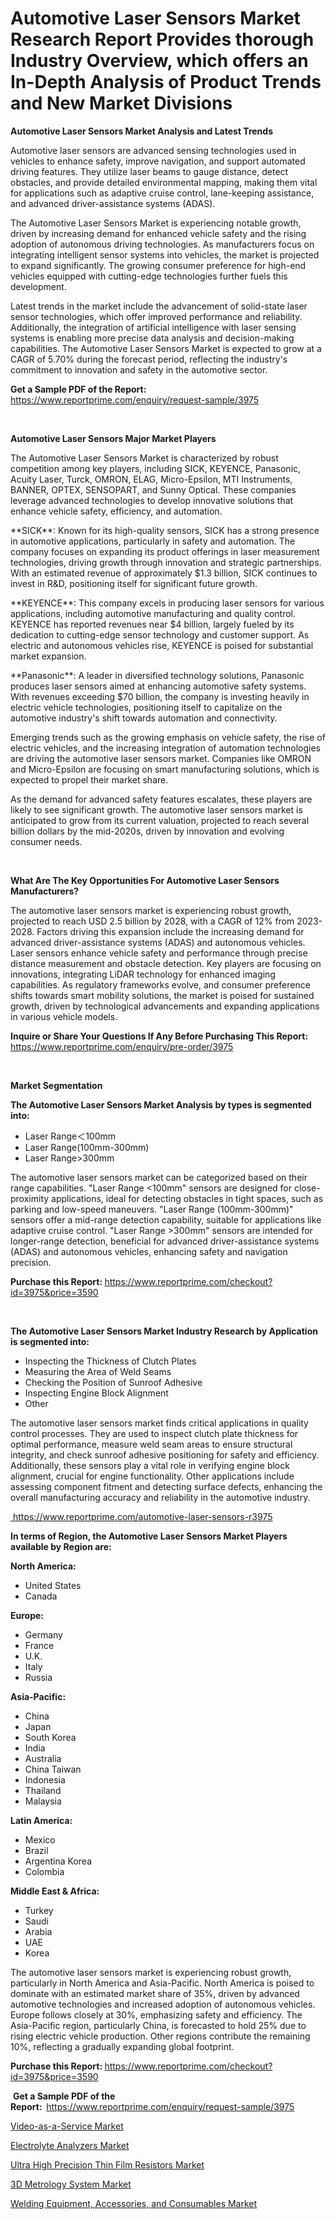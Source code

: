 <p><h1>Automotive Laser Sensors Market Research Report Provides thorough Industry Overview, which offers an In-Depth Analysis of Product Trends and New Market Divisions</h1></p><p><strong>Automotive Laser Sensors Market Analysis and Latest Trends</strong></p>
<p><p>Automotive laser sensors are advanced sensing technologies used in vehicles to enhance safety, improve navigation, and support automated driving features. They utilize laser beams to gauge distance, detect obstacles, and provide detailed environmental mapping, making them vital for applications such as adaptive cruise control, lane-keeping assistance, and advanced driver-assistance systems (ADAS).</p><p>The Automotive Laser Sensors Market is experiencing notable growth, driven by increasing demand for enhanced vehicle safety and the rising adoption of autonomous driving technologies. As manufacturers focus on integrating intelligent sensor systems into vehicles, the market is projected to expand significantly. The growing consumer preference for high-end vehicles equipped with cutting-edge technologies further fuels this development.</p><p>Latest trends in the market include the advancement of solid-state laser sensor technologies, which offer improved performance and reliability. Additionally, the integration of artificial intelligence with laser sensing systems is enabling more precise data analysis and decision-making capabilities. The Automotive Laser Sensors Market is expected to grow at a CAGR of 5.70% during the forecast period, reflecting the industry's commitment to innovation and safety in the automotive sector.</p></p>
<p><strong>Get a Sample PDF of the Report:&nbsp;</strong> <a href="https://www.reportprime.com/enquiry/request-sample/3975">https://www.reportprime.com/enquiry/request-sample/3975</a></p>
<p>&nbsp;</p>
<p><strong>Automotive Laser Sensors Major Market Players</strong></p>
<p><p>The Automotive Laser Sensors Market is characterized by robust competition among key players, including SICK, KEYENCE, Panasonic, Acuity Laser, Turck, OMRON, ELAG, Micro-Epsilon, MTI Instruments, BANNER, OPTEX, SENSOPART, and Sunny Optical. These companies leverage advanced technologies to develop innovative solutions that enhance vehicle safety, efficiency, and automation.</p><p>**SICK**: Known for its high-quality sensors, SICK has a strong presence in automotive applications, particularly in safety and automation. The company focuses on expanding its product offerings in laser measurement technologies, driving growth through innovation and strategic partnerships. With an estimated revenue of approximately $1.3 billion, SICK continues to invest in R&D, positioning itself for significant future growth.</p><p>**KEYENCE**: This company excels in producing laser sensors for various applications, including automotive manufacturing and quality control. KEYENCE has reported revenues near $4 billion, largely fueled by its dedication to cutting-edge sensor technology and customer support. As electric and autonomous vehicles rise, KEYENCE is poised for substantial market expansion.</p><p>**Panasonic**: A leader in diversified technology solutions, Panasonic produces laser sensors aimed at enhancing automotive safety systems. With revenues exceeding $70 billion, the company is investing heavily in electric vehicle technologies, positioning itself to capitalize on the automotive industry's shift towards automation and connectivity.</p><p>Emerging trends such as the growing emphasis on vehicle safety, the rise of electric vehicles, and the increasing integration of automation technologies are driving the automotive laser sensors market. Companies like OMRON and Micro-Epsilon are focusing on smart manufacturing solutions, which is expected to propel their market share.</p><p>As the demand for advanced safety features escalates, these players are likely to see significant growth. The automotive laser sensors market is anticipated to grow from its current valuation, projected to reach several billion dollars by the mid-2020s, driven by innovation and evolving consumer needs.</p></p>
<p>&nbsp;</p>
<p><strong>What Are The Key Opportunities For Automotive Laser Sensors Manufacturers?</strong></p>
<p><p>The automotive laser sensors market is experiencing robust growth, projected to reach USD 2.5 billion by 2028, with a CAGR of 12% from 2023-2028. Factors driving this expansion include the increasing demand for advanced driver-assistance systems (ADAS) and autonomous vehicles. Laser sensors enhance vehicle safety and performance through precise distance measurement and obstacle detection. Key players are focusing on innovations, integrating LiDAR technology for enhanced imaging capabilities. As regulatory frameworks evolve, and consumer preference shifts towards smart mobility solutions, the market is poised for sustained growth, driven by technological advancements and expanding applications in various vehicle models.</p></p>
<p><strong>Inquire or Share Your Questions If Any Before Purchasing This Report:</strong> <a href="https://www.reportprime.com/enquiry/pre-order/3975">https://www.reportprime.com/enquiry/pre-order/3975</a></p>
<p>&nbsp;</p>
<p><strong>Market Segmentation</strong></p>
<p><strong>The Automotive Laser Sensors Market Analysis by types is segmented into:</strong></p>
<p><ul><li>Laser Range＜100mm</li><li>Laser Range(100mm-300mm)</li><li>Laser Range>300mm</li></ul></p>
<p><p>The automotive laser sensors market can be categorized based on their range capabilities. "Laser Range <100mm" sensors are designed for close-proximity applications, ideal for detecting obstacles in tight spaces, such as parking and low-speed maneuvers. "Laser Range (100mm-300mm)" sensors offer a mid-range detection capability, suitable for applications like adaptive cruise control. "Laser Range >300mm" sensors are intended for longer-range detection, beneficial for advanced driver-assistance systems (ADAS) and autonomous vehicles, enhancing safety and navigation precision.</p></p>
<p><strong>Purchase this Report:&nbsp;</strong><a href="https://www.reportprime.com/checkout?id=3975&price=3590">https://www.reportprime.com/checkout?id=3975&price=3590</a></p>
<p>&nbsp;</p>
<p><strong>The Automotive Laser Sensors Market Industry Research by Application is segmented into:</strong></p>
<p><ul><li>Inspecting the Thickness of Clutch Plates</li><li>Measuring the Area of Weld Seams</li><li>Checking the Position of Sunroof Adhesive</li><li>Inspecting Engine Block Alignment</li><li>Other</li></ul></p>
<p><p>The automotive laser sensors market finds critical applications in quality control processes. They are used to inspect clutch plate thickness for optimal performance, measure weld seam areas to ensure structural integrity, and check sunroof adhesive positioning for safety and efficiency. Additionally, these sensors play a vital role in verifying engine block alignment, crucial for engine functionality. Other applications include assessing component fitment and detecting surface defects, enhancing the overall manufacturing accuracy and reliability in the automotive industry.</p></p>
<p><a href="https://www.reportprime.com/automotive-laser-sensors-r3975">&nbsp;https://www.reportprime.com/automotive-laser-sensors-r3975</a></p>
<p><strong>In terms of Region, the Automotive Laser Sensors Market Players available by Region are:</strong></p>
<p>
    <p> <strong> North America: </strong>
        <ul>
            <li>United States</li>
            <li>Canada</li>
        </ul>
        </p> 
    <p> <strong> Europe: </strong>
        <ul>
            <li>Germany</li>
            <li>France</li>
            <li>U.K.</li>
            <li>Italy</li>
            <li>Russia</li>
        </ul>
        </p> 
    <p> <strong> Asia-Pacific: </strong>
        <ul>
            <li>China</li>
            <li>Japan</li>
            <li>South Korea</li>
            <li>India</li>
            <li>Australia</li>
            <li>China Taiwan</li>
            <li>Indonesia</li>
            <li>Thailand</li>
            <li>Malaysia</li>
        </ul>
        </p> 
    <p> <strong> Latin America: </strong>
        <ul>
            <li>Mexico</li>
            <li>Brazil</li>
            <li>Argentina Korea</li>
            <li>Colombia</li>
        </ul>
        </p> 
    <p> <strong> Middle East & Africa: </strong>
        <ul>
            <li>Turkey</li>
            <li>Saudi</li>
            <li>Arabia</li>
            <li>UAE</li>
            <li>Korea</li>
        </ul>
    </p>
    </p>
<p><p>The automotive laser sensors market is experiencing robust growth, particularly in North America and Asia-Pacific. North America is poised to dominate with an estimated market share of 35%, driven by advanced automotive technologies and increased adoption of autonomous vehicles. Europe follows closely at 30%, emphasizing safety and efficiency. The Asia-Pacific region, particularly China, is forecasted to hold 25% due to rising electric vehicle production. Other regions contribute the remaining 10%, reflecting a gradually expanding global footprint.</p></p>
<p><strong>Purchase this Report: </strong><a href="https://www.reportprime.com/checkout?id=3975&price=3590">https://www.reportprime.com/checkout?id=3975&price=3590</a></p>
<p>&nbsp;<strong>Get a Sample PDF of the Report:&nbsp;&nbsp;</strong><a href="https://www.reportprime.com/enquiry/request-sample/3975">https://www.reportprime.com/enquiry/request-sample/3975</a></p>
<p><strong></strong></p>
<p><p><a href="https://issuu.com/reportprime-2/docs/video-as-a-service-market-size-2030_94d1613d8976e2">Video-as-a-Service Market</a></p><p><a href="https://www.linkedin.com/pulse/future-electrolyte-analyzers-market-global-forecast-trends-2024-q1axe?trackingId=AJZTuyNpRniVx1hIpTbb%2FQ%3D%3D">Electrolyte Analyzers Market</a></p><p><a href="https://github.com/GenaGaines34/Market-Research-Report-List-1/blob/main/ultra-high-precision-thin-film-resistors-market.md">Ultra High Precision Thin Film Resistors Market</a></p><p><a href="https://www.linkedin.com/pulse/global-3d-metrology-system-market-analysis-key-trends-future-projections-c4eqe?trackingId=kZ2znV6ET%2B2LOhrnxAxR4Q%3D%3D">3D Metrology System Market</a></p><p><a href="https://issuu.com/reportprime-2/docs/welding-equipment-accessories-and-c_ff24ec539378bf">Welding Equipment, Accessories, and Consumables Market</a></p></p>